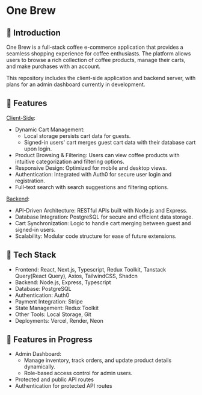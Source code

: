 # One Brew
## 👋 Introduction
One Brew is a full-stack coffee e-commerce application that provides a seamless shopping experience for coffee enthusiasts. The platform allows users to browse a rich collection of coffee products, manage their carts, and make purchases with an account.

This repository includes the client-side application and backend server, with plans for an admin dashboard currently in development.

## 🌟 Features
<ins>Client-Side</ins>:
- Dynamic Cart Management:
  - Local storage persists cart data for guests.
  - Signed-in users' cart merges guest cart data with their database cart upon login.
- Product Browsing & Filtering: Users can view coffee products with intuitive categorization and filtering options.
- Responsive Design: Optimized for mobile and desktop views.
- Authentication: Integrated with Auth0 for secure user login and registration.
- Full-text search with search suggestions and filtering options.

<ins>Backend</ins>:
- API-Driven Architecture: RESTful APIs built with Node.js and Express.
- Database Integration: PostgreSQL for secure and efficient data storage.
- Cart Synchronization: Logic to handle cart merging between guest and signed-in users.
- Scalability: Modular code structure for ease of future extensions.

## 🔧 Tech Stack
- Frontend: React, Next.js, Typescript, Redux Toolkit, Tanstack Query(React Query), Axios, TailwindCSS, Shadcn
- Backend: Node.js, Express, Typescript
- Database: PostgreSQL
- Authentication: Auth0
- Payment Integration: Stripe 
- State Management: Redux Toolkit
- Other Tools: Local Storage, Git
- Deployments: Vercel, Render, Neon

## 🚀 Features in Progress
- Admin Dashboard:
  - Manage inventory, track orders, and update product details dynamically.
  - Role-based access control for admin users.
- Protected and public API routes
- Authentication for protected API routes
